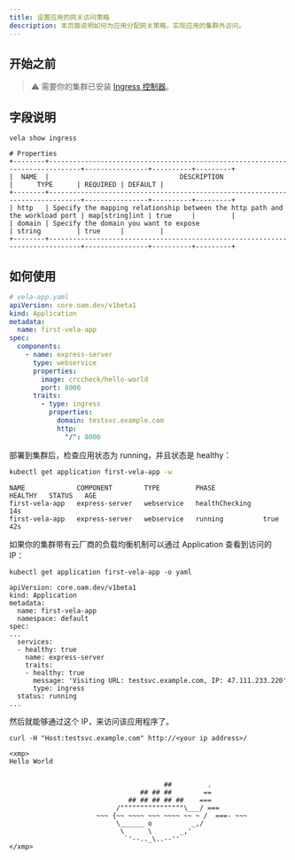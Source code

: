 ```yaml
---
title: 设置应用的网关访问策略
description: 本页面说明如何为应用分配网关策略，实现应用的集群外访问。
---
```


## 开始之前

> ⚠️ 需要你的集群已安装 [Ingress 控制器](https://kubernetes.github.io/ingress-nginx/deploy/)。

## 字段说明

```shell
vela show ingress
```

```console
# Properties
+--------+------------------------------------------------------------------------------+----------------+----------+---------+
|  NAME  |                                 DESCRIPTION                                  |      TYPE      | REQUIRED | DEFAULT |
+--------+------------------------------------------------------------------------------+----------------+----------+---------+
| http   | Specify the mapping relationship between the http path and the workload port | map[string]int | true     |         |
| domain | Specify the domain you want to expose                                        | string         | true     |         |
+--------+------------------------------------------------------------------------------+----------------+----------+---------+
```

## 如何使用

```yaml
# vela-app.yaml
apiVersion: core.oam.dev/v1beta1
kind: Application
metadata:
  name: first-vela-app
spec:
  components:
    - name: express-server
      type: webservice
      properties:
        image: crccheck/hello-world
        port: 8000
      traits:
        - type: ingress
          properties:
            domain: testsvc.example.com
            http:
              "/": 8000
```

部署到集群后，检查应用状态为 running，并且状态是 healthy：

```bash
kubectl get application first-vela-app -w
```

```console
NAME             COMPONENT        TYPE         PHASE            HEALTHY   STATUS   AGE
first-vela-app   express-server   webservice   healthChecking                      14s
first-vela-app   express-server   webservice   running          true               42s
```

如果你的集群带有云厂商的负载均衡机制可以通过 Application 查看到访问的 IP：

```shell
kubectl get application first-vela-app -o yaml
```

```console
apiVersion: core.oam.dev/v1beta1
kind: Application
metadata:
  name: first-vela-app
  namespace: default
spec:
...
  services:
  - healthy: true
    name: express-server
    traits:
    - healthy: true
      message: 'Visiting URL: testsvc.example.com, IP: 47.111.233.220'
      type: ingress
  status: running
...
```

然后就能够通过这个 IP，来访问该应用程序了。

```
curl -H "Host:testsvc.example.com" http://<your ip address>/
```

```console
<xmp>
Hello World


                                       ##         .
                                 ## ## ##        ==
                              ## ## ## ## ##    ===
                           /""""""""""""""""\___/ ===
                      ~~~ {~~ ~~~~ ~~~ ~~~~ ~~ ~ /  ===- ~~~
                           \______ o          _,/
                            \      \       _,'
                             `'--.._\..--''
</xmp>
```
